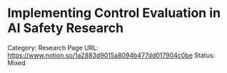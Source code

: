 # Implementing Control Evaluation in AI Safety Research

Category: Research
Page URL: https://www.notion.so/1a2883d9015a8094b477dd017904c0be
Status: Mixed